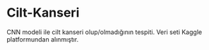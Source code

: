 # Cilt-Kanseri
CNN modeli ile cilt kanseri olup/olmadığının tespiti. Veri seti Kaggle platformundan alınmıştır.
